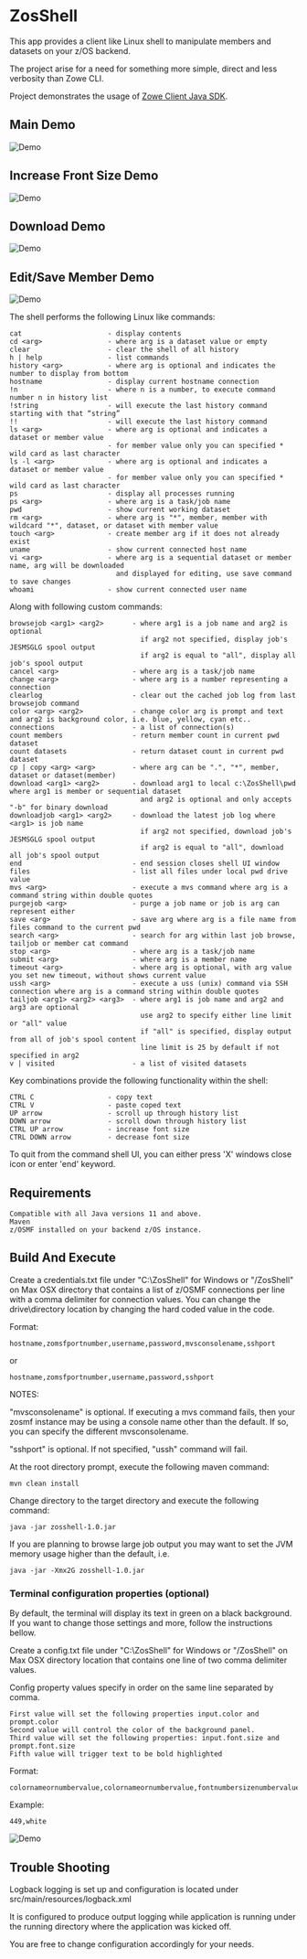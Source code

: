# ZosShell  
  
This app provides a client like Linux shell to manipulate members and datasets on your z/OS backend.  
  
The project arise for a need for something more simple, direct and less verbosity than Zowe CLI.   

Project demonstrates the usage of [Zowe Client Java SDK](https://github.com/zowe/zowe-client-java-sdk).  
        
## Main Demo  
  
![Demo](https://github.com/frankgiordano/ZosShell/blob/master/demos/main-demo.gif)

## Increase Front Size Demo

![Demo](https://github.com/frankgiordano/ZosShell/blob/master/demos/increase-size.gif)

## Download Demo  

![Demo](https://github.com/frankgiordano/ZosShell/blob/master/demos/download-demo.gif)

## Edit/Save Member Demo   
  
![Demo](https://github.com/frankgiordano/ZosShell/blob/master/demos/save-demo.gif)
      
The shell performs the following Linux like commands:    
    
    cat                     - display contents
    cd <arg>                - where arg is a dataset value or empty
    clear                   - clear the shell of all history
    h | help                - list commands
    history <arg>           - where arg is optional and indicates the number to display from bottom  
    hostname                - display current hostname connection
    !n                      - where n is a number, to execute command number n in history list   
    !string                 - will execute the last history command starting with that “string”
    !!                      - will execute the last history command
    ls <arg>                - where arg is optional and indicates a dataset or member value
                            - for member value only you can specified * wild card as last character
    ls -l <arg>             - where arg is optional and indicates a dataset or member value
                            - for member value only you can specified * wild card as last character
    ps                      - display all processes running
    ps <arg>                - where arg is a task/job name   
    pwd                     - show current working dataset
    rm <arg>                - where arg is "*", member, member with wildcard "*", dataset, or dataset with member value
    touch <arg>             - create member arg if it does not already exist
    uname                   - show current connected host name
    vi <arg>                - where arg is a sequential dataset or member name, arg will be downloaded 
                              and displayed for editing, use save command to save changes  
    whoami                  - show current connected user name
  
Along with following custom commands:  

    browsejob <arg1> <arg2>       - where arg1 is a job name and arg2 is optional
                                    if arg2 not specified, display job's JESMSGLG spool output
                                    if arg2 is equal to "all", display all job's spool output
    cancel <arg>                  - where arg is a task/job name  
    change <arg>                  - where arg is a number representing a connection
    clearlog                      - clear out the cached job log from last browsejob command 
    color <arg> <arg2>            - change color arg is prompt and text and arg2 is background color, i.e. blue, yellow, cyan etc..
    connections                   - a list of connection(s)   
    count members                 - return member count in current pwd dataset
    count datasets                - return dataset count in current pwd dataset
    cp | copy <arg> <arg>         - where arg can be ".", "*", member, dataset or dataset(member)
    download <arg1> <arg2>        - download arg1 to local c:\ZosShell\pwd where arg1 is member or sequential dataset  
                                    and arg2 is optional and only accepts "-b" for binary download      
    downloadjob <arg1> <arg2>     - download the latest job log where <arg1> is job name
                                    if arg2 not specified, download job's JESMSGLG spool output
                                    if arg2 is equal to "all", download all job's spool output
    end                           - end session closes shell UI window
    files                         - list all files under local pwd drive value
    mvs <arg>                     - execute a mvs command where arg is a command string within double quotes
    purgejob <arg>                - purge a job name or job is arg can represent either  
    save <arg>                    - save arg where arg is a file name from files command to the current pwd
    search <arg>                  - search for arg within last job browse, tailjob or member cat command  
    stop <arg>                    - where arg is a task/job name  
    submit <arg>                  - where arg is a member name  
    timeout <arg>                 - where arg is optional, with arg value you set new timeout, without shows current value
    ussh <arg>                    - execute a uss (unix) command via SSH connection where arg is a command string within double quotes
    tailjob <arg1> <arg2> <arg3>  - where arg1 is job name and arg2 and arg3 are optional
                                    use arg2 to specify either line limit or "all" value 
                                    if "all" is specified, display output from all of job's spool content
                                    line limit is 25 by default if not specified in arg2
    v | visited                   - a list of visited datasets  
  
Key combinations provide the following functionality within the shell:    
    
    CTRL C                  - copy text
    CTRL V                  - paste coped text
    UP arrow                - scroll up through history list
    DOWN arrow              - scroll down through history list
    CTRL UP arrow           - increase font size
    CTRL DOWN arrow         - decrease font size
    
To quit from the command shell UI, you can either press 'X' windows close icon or enter 'end' keyword.  
  
## Requirements  
  
    Compatible with all Java versions 11 and above.
    Maven
    z/OSMF installed on your backend z/OS instance.
              
## Build And Execute  

Create a credentials.txt file under "C:\ZosShell" for Windows or "/ZosShell" on Max OSX directory that contains a list of z/OSMF connections per line with a comma delimiter for
connection values. You can change the drive\directory location by changing the hard coded value in the code.    
  
Format:  
    
    hostname,zomsfportnumber,username,password,mvsconsolename,sshport  
  
or
  
    hostname,zomsfportnumber,username,password,sshport  
  
NOTES:  
  
"mvsconsolename" is optional. If executing a mvs command fails, then your zosmf instance may be using a console name other than the default. If so, you can specify the different mvsconsolename.      
    
"sshport" is optional. If not specified, "ussh" command will fail.    
          
At the root directory prompt, execute the following maven command:  
  
    mvn clean install  
  
Change directory to the target directory and execute the following command:  
  
    java -jar zosshell-1.0.jar   
  
If you are planning to browse large job output you may want to set the JVM memory usage higher than the default, i.e.  
  
    java -jar -Xmx2G zosshell-1.0.jar   
  
### Terminal configuration properties (optional)
  
By default, the terminal will display its text in green on a black background. If you want to change those settings and more, follow the instructions bellow.  
  
Create a config.txt file under "C:\ZosShell" for Windows or "/ZosShell" on Max OSX directory location that contains one line of two comma delimiter values.  
  
Config property values specify in order on the same line separated by comma.   
   
    First value will set the following properties input.color and prompt.color
    Second value will control the color of the background panel.
    Third value will set the following properties: input.font.size and prompt.font.size
    Fifth value will trigger text to be bold highlighted 
  
Format:  
  
    colornameornumbervalue,colornameornumbervalue,fontnumbersizenumbervalue,anyvalue  
  
Example:  
  
    449,white

![Demo](https://github.com/frankgiordano/ZosShell/blob/master/demos/color.gif)    

## Trouble Shooting
    
Logback logging is set up and configuration is located under src/main/resources/logback.xml  
    
It is configured to produce output logging while application is running under the running directory where the application was kicked off.
      
You are free to change configuration accordingly for your needs.  
    
  
  
